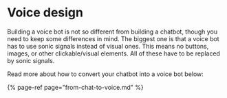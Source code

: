 # Voice design

Building a voice bot is not so different from building a chatbot, though you need to keep some differences in mind. The biggest one is that a voice bot has to use sonic signals instead of visual ones. This means no buttons, images, or other clickable/visual elements. All of these have to be replaced by sonic signals.

Read more about how to convert your chatbot into a voice bot below:

{% page-ref page="from-chat-to-voice.md" %}




